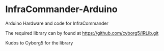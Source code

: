 # InfraCommander-Arduino
Arduino Hardware and code for InfraCommander

The required library can by found at https://github.com/cyborg5/IRLib.git
   
   Kudos to Cyborg5 for the library
